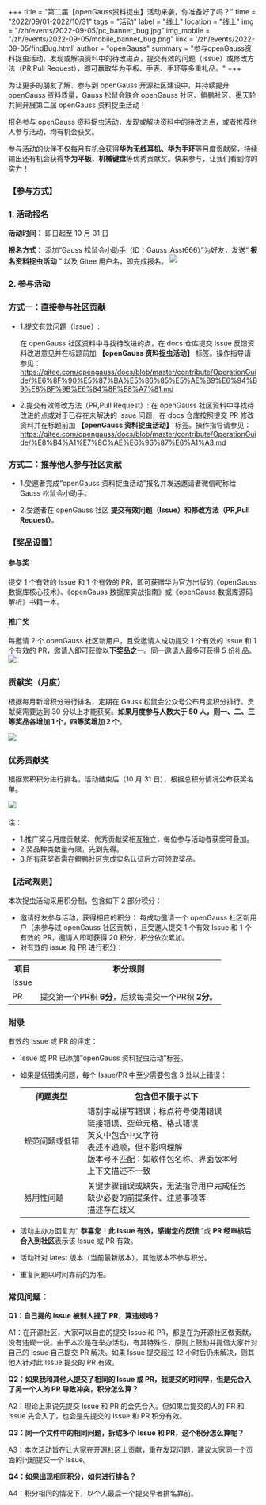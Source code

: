 ﻿+++
title = "第二届【openGauss资料捉虫】活动来袭，你准备好了吗？"
time = "2022/09/01-2022/10/31"
tags = "活动"
label = "线上"
location = "线上"
img = "/zh/events/2022-09-05/pc_banner_bug.jpg"
img_mobile = "/zh/events/2022-09-05/mobile_banner_bug.png"
link = '/zh/events/2022-09-05/findBug.html'
author = "openGauss"
summary = "参与openGauss资料捉虫活动，发现或解决资料中的待改进点，提交有效的问题（Issue）或修改方法（PR,Pull Request），即可赢取华为平板、手表、手环等多重礼品。"
+++

为让更多的朋友了解、参与到 openGauss 开源社区建设中，并持续提升 openGauss 资料质量，Gauss 松鼠会联合 openGauss 社区、鲲鹏社区、墨天轮共同开展第二届 openGauss 资料捉虫活动！

报名参与 openGauss 资料捉虫活动，发现或解决资料中的待改进点，或者推荐他人参与活动，均有机会获奖。

参与活动的伙伴不仅每月有机会获得**华为无线耳机、华为手环**等月度贡献奖，持续输出还有机会获得**华为平板、机械键盘**等优秀贡献奖。快来参与，让我们看到你的实力！

### 【参与方式】

### 1. 活动报名

**活动时间：** 即日起至 10 月 31 日

**报名方式：** 添加“Gauss 松鼠会小助手（ID：Gauss_Asst666）”为好友，发送“ **报名资料捉虫活动** ” 以及 Gitee 用户名，即完成报名。
<img src="./pic1.png" style="margin-bottom: 0.2rem;" />

### 2. 参与活动

### 方式一：直接参与社区贡献

-   1.提交有效问题（Issue）:

    在 openGauss 社区资料中寻找待改进的点，在 docs 仓库提交 Issue 反馈资料改进意见并在标题前加 **【openGauss 资料捉虫活动】** 标签。操作指导请参见： <https://gitee.com/opengauss/docs/blob/master/contribute/OperationGuide/%E6%8F%90%E5%87%BA%E5%86%85%E5%AE%B9%E6%94%B9%E8%BF%9B%E6%84%8F%E8%A7%81.md>

-   2.提交有效修改方法（PR,Pull Request）:
    在 openGauss 社区资料中寻找待改进的点或对于已存在未解决的 Issue 问题，在 docs 仓库按照提交 PR 修改资料并在标题前加 **【openGauss 资料捉虫活动】** 标签。操作指导请参见：<https://gitee.com/opengauss/docs/blob/master/contribute/OperationGuide/%E8%B4%A1%E7%8C%AE%E6%96%87%E6%A1%A3.md>

### 方式二：推荐他人参与社区贡献

-   1.受邀者完成“openGauss 资料捉虫活动”报名并发送邀请者微信昵称给 Gauss 松鼠会小助手。

-   2.受邀者在 openGauss 社区 **提交有效问题（Issue）和修改方法（PR,Pull Request）**。

### 【奖品设置】

#### 参与奖

提交 1 个有效的 Issue 和 1 个有效的 PR，即可获赠华为官方出版的《openGauss 数据库核心技术》、《openGauss 数据库实战指南》或《openGauss 数据库源码解析》书籍一本。

#### 推广奖

每邀请 2 个 openGauss 社区新用户，且受邀请人成功提交 1 个有效的 Issue 和 1 个有效的 PR，邀请人即可获赠以**下奖品之一**。同一邀请人最多可获得 5 份礼品。
<img src="./pic3.png" style="margin-bottom: 0.2rem;" />

### 贡献奖（月度）

根据每月新增积分进行排名，定期在 Gauss 松鼠会公众号公布月度积分排行。贡献奖需要达到 30 分以上才能获奖。**如果月度参与人数大于 50 人，则一、二、三等奖品各增加 1 个，四等奖增加 2 个**。

<img src="./pic4.png" style="margin-bottom: 0.2rem;" />

### 优秀贡献奖

根据累积积分进行排名，活动结束后（10 月 31 日），根据总积分情况公布获奖名单。

<img src="./pic5.png" style="margin-bottom: 0.2rem;" />

注：

-   1.推广奖与月度贡献奖、优秀贡献奖相互独立，每位参与活动者获奖可叠加。
-   2.奖品种类数量有限，先到先得。
-   3.所有获奖者需在鲲鹏社区完成实名认证后方可领取奖品。

### 【活动规则】

本次捉虫活动采用积分制，包含如下 2 部分积分：

-   邀请好友参与活动，获得相应的积分：
    每成功邀请一个 openGauss 社区新用户（未参与过 openGauss 社区贡献），且受邀人提交 1 个有效 Issue 和 1 个有效的 PR，邀请人即可获得 20 积分，积分依次累加。
-   对有效的 issue 和 PR 进行积分：

<table class="meetup20210326">
	<tr>
	    <th>项目</th>
	    <th>积分规则</th>
	</tr>
	<tr>
	    <td>Issue</td>
	    <td> </td>
	</tr>
	<tr>
	    <td>PR</td>
	    <td>提交第一个PR积 <strong>6分</strong>，后续每提交一个PR积 <strong>2分</strong>。</td>
	</tr>
</table>

### 附录

有效的 Issue 或 PR 的评定：

-   Issue 或 PR 已添加“openGauss 资料捉虫活动”标签。

-   如果是低错类问题，每个 Issue/PR 中至少需要包含 3 处以上错误：

    <table class="meetup20210326">
      <tr>
          <th>问题类型</th>
          <th>包含但不限于以下</th>
      </tr>
      <tr>
          <td>规范问题或低错</td>
          <td>
    错别字或拼写错误；标点符号使用错误<br>
    链接错误、空单元格、格式错误<br>
    英文中包含中文字符<br>
    表述不通顺，但不影响理解<br>
    版本号不匹配：如软件包名称、界面版本号<br>
    上下文描述不一致
          </td>
      </tr>
      <tr>
          <td>易用性问题</td>
          <td>
          关键步骤错误或缺失，无法指导用户完成任务<br>
    缺少必要的前提条件、注意事项等<br>
    描述存在歧义
    </td>
      </tr>  
    </table>

-   活动主办方回复为“ **恭喜您！此 Issue 有效，感谢您的反馈** ”或 **PR 经审核后合入到社区**表示该 Issue 或 PR 有效。

-   活动针对 latest 版本（当前最新版本），其他版本不参与积分。

-   重复问题以时间靠前的为准。

### 常见问题：

**Q1：自己提的 Issue 被别人提了 PR，算违规吗？**

A1：在开源社区，大家可以自由的提交 Issue 和 PR，都是在为开源社区做贡献，没有违规一说。由于本次是在举办活动，有其特殊性，原则上鼓励并提倡大家针对自己的 Issue 自己提交 PR 解决。如果 Issue 提交超过 12 小时后仍未解决，则其他人针对此 Issue 提交的 PR 有效。

**Q2：如果我和其他人提交了相同的 Issue 或 PR，我提交的时间早，但是先合入了另一个人的 PR 导致冲突，积分怎么算？**

A2：理论上来说先提交 Issue 和 PR 的会先合入。但如果后提交的人的 PR 和 Issue 先合入了，也会是先提交的 Issue 和 PR 积分有效。

**Q3：同一个文件中的相同问题，拆成多个 Issue 和 PR，这个积分怎么算呢？**

A3：本次活动旨在让大家在开源社区上贡献，重在发现问题，建议大家同一个页面的问题提交一个 Issue。

**Q4：如果出现相同积分，如何进行排名？**

A4：积分相同的情况下，以个人最后一个提交早者排名靠前。
